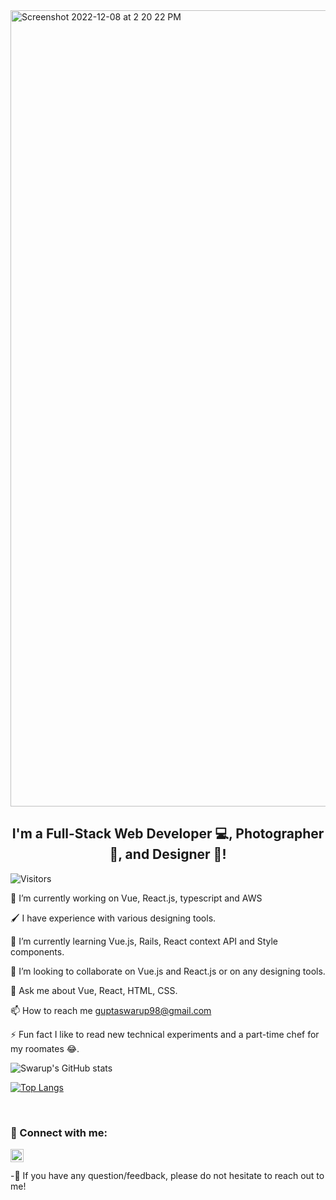 <img width="1274" alt="Screenshot 2022-12-08 at 2 20 22 PM" src="https://user-images.githubusercontent.com/56894217/206401458-360c0252-07d7-4d6c-b97b-9cdea236eff5.png">


<h2 align="center">
I'm a Full-Stack Web Developer 💻, Photographer 📸, and Designer 🎨!
</h2> 

![Visitors](https://visitor-badge.glitch.me/badge?page_id=swarup-cloud.swarup-cloud)

🔭 I’m currently working on Vue, React.js, typescript and AWS

🖌 I have experience with various designing tools.

🌱 I’m currently learning Vue.js, Rails, React context API and Style components.

👯 I’m looking to collaborate on Vue.js and React.js or on any designing tools.

💬 Ask me about Vue, React, HTML, CSS.

📫 How to reach me guptaswarup98@gmail.com

⚡ Fun fact I like to read new technical experiments and a part-time chef for my roomates 😂.


![Swarup's GitHub stats](https://github-readme-stats.vercel.app/api?username=swarup-cloud)

[![Top Langs](https://github-readme-stats.vercel.app/api/top-langs/?username=swarup-cloud&layout=compact)](https://github.com/yushi1007)

</br>

### 🤝 Connect with me: 
<a href="www.linkedin.com/in/swarup-kumar-gupta/">
  <img align="left" src="https://raw.githubusercontent.com/yushi1007/yushi1007/main/images/linkedin.svg" alt="Yu Shi | LinkedIn" width="21px"/>
</a>
</br>
</br>
-💬 If you have any question/feedback, please do not hesitate to reach out to me!
